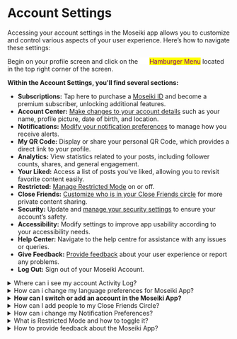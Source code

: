 # Account Settings



Accessing your account settings in the Moseiki app allows you to customize and control various aspects of your user experience. Here’s how to navigate these settings:

Begin on your profile screen and click on the ![](<../../.gitbook/assets/Group 410.png>)<mark style="color:purple;">Hamburger Menu</mark> located in the top right corner of the screen.&#x20;

**Within the Account Settings, you'll find several sections:**

* **Subscriptions:** Tap here to purchase a [Moseiki ID](../../moseiki-features/moseiki-handle.md) and become a premium subscriber, unlocking additional features.
* **Account Center:** [Make changes to your account details](account-center.md) such as your name, profile picture, date of birth, and location.
* **Notifications:** [Modify your notification preferences](account-settings.md#how-can-i-change-my-notification-preferences) to manage how you receive alerts.
* **My QR Code:** Display or share your personal QR Code, which provides a direct link to your profile.
* **Analytics:** View statistics related to your posts, including follower counts, shares, and general engagement.
* **Your Liked:** Access a list of posts you've liked, allowing you to revisit favorite content easily.
* **Restricted:** [Manage Restricted Mode](account-settings.md#what-is-restricted-mode-and-how-to-toggle-it) on or off.
* **Close Friends:** [Customize who is in your Close Friends circle](account-settings.md#what-is-close-friends-circle) for more private content sharing.
* **Security:** Update and [manage your security settings](account-security.md) to ensure your account’s safety.
* **Accessibility:** Modify settings to improve app usability according to your accessibility needs.
* **Help Center:** Navigate to the help centre for assistance with any issues or queries.
* **Give Feedback:** [Provide feedback](account-settings.md#how-to-provide-feedback-about-the-moseiki-app) about your user experience or report any problems.
* **Log Out:** Sign out of your Moseiki Account.

<details>

<summary>Where can i see my account Activity Log?</summary>

You can view your account Activity Log in the Moseiki app by navigating to the Account Settings. Here’s how to access it:

1. Open the Moseiki app and go to your profile.
2. Click on the ![](<../../.gitbook/assets/Group 410.png>)<mark style="color:purple;">Hamburger Menu</mark>  in the top corner of the screen.
3. Select <mark style="color:purple;">Account Settings</mark> from the menu.
4. Find and tap on <mark style="color:purple;">Activity Log</mark>.

In the Activity Log, you can review recent activities on your account, such as logins and settings changes. This section also allows you to monitor for any unauthorized access. If you notice suspicious activity, you can use this feature to log out from other devices remotely, ensuring your account's security.

</details>

<details>

<summary>How can i change my language preferences for Moseiki App?</summary>

To change your language preferences in the Moseiki app, follow these simple steps:

1. Open the Moseiki app and navigate to your profile screen.
2. Tap on the ![](<../../.gitbook/assets/Group 410.png>)<mark style="color:purple;">Hamburger Menu</mark>  located in the top corner of the screen.
3. Select **Account Settings** from the expanded menu options.
4. Scroll down to find <mark style="color:purple;">Language</mark> and tap on it.
5. You’ll see a list of available languages. Select the language you prefer to use for the app.

Once you've selected your preferred language, the app interface will update to reflect your choice. This change will affect all menus, buttons, and navigational elements within the app.

</details>

<details>

<summary><strong>How can I switch or add an account in the Moseiki App?</strong></summary>

To switch between accounts or add a new account in the Moseiki app, follow these steps:

1. Open the Moseiki app and go to your profile screen.
2. Tap on the ![](<../../.gitbook/assets/Group 410.png>)<mark style="color:purple;">Hamburger Menu</mark>  located in the top corner of the screen.
3. Choose <mark style="color:purple;">Account Settings</mark> from the menu.
4. Look for and select <mark style="color:purple;">Switch Account</mark>.
5. Here, you will see a list of accounts you’ve previously logged into. You can switch by selecting the account you wish to use.
6. To add a new account, click on the <mark style="color:purple;">Add Moseiki Account</mark> button and follow the prompts to log in or create a new account.

This feature allows you to manage multiple Moseiki accounts conveniently, either switching between them or adding new ones as needed.

</details>

<details>

<summary>How can I add people to my Close Friends Circle?</summary>

1. Open the Moseiki app and go to your profile screen.
2. Tap on the ![](<../../.gitbook/assets/Group 410.png>)<mark style="color:purple;">Hamburger Menu</mark>  located in the top corner of the screen.
3. Choose <mark style="color:purple;">Account Settings</mark> from the menu.
4. Look for and select <mark style="color:purple;">Close Friends</mark>.

There are two ways to add your friends: search or scroll through the list.

* **Search**: Use the search bar at the top to find specific friends by typing their names.
* **Scroll**: Scroll through the list of friends to find the ones you want to add.

To add friends, tap on their name. A checkmark will appear indicating that they are selected. You can select up to a maximum of 150 friends.

Once you have selected all the friends you want to add, tap the "Save" button located at the top right corner of the screen. The selected friends will now be added to your Close Friends Circle.

</details>

<details>

<summary>How can i change my Notification Preferences?</summary>



</details>

<details>

<summary>What is Restricted Mode and how to toggle it?</summary>



</details>

<details>

<summary>How to provide feedback about the Moseiki App?</summary>



</details>
